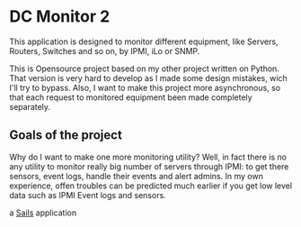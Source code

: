 # DC Monitor 2

This application is designed to monitor different equipment, like Servers, Routers, Switches and so on, by IPMI, iLo or SNMP.

This is Opensource project based on my other project written on Python. That version is very hard to develop as I made some design mistakes, wich I'll try to bypass. Also, I want to make this project more asynchronous, so that each request to monitored equipment been made completely separately. 

## Goals of the project

Why do I want to make one more monitoring utility? Well, in fact there is no any utility to monitor really big number of servers through IPMI: to get there sensors, event logs, handle their events and alert admins. In my own experience, offen troubles can be predicted much earlier if you get low level data such as IPMI Event logs and sensors.



a [Sails](http://sailsjs.org) application
